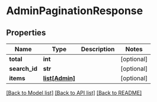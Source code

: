 # AdminPaginationResponse

## Properties
Name | Type | Description | Notes
------------ | ------------- | ------------- | -------------
**total** | **int** |  | [optional] 
**search_id** | **str** |  | [optional] 
**items** | [**list[Admin]**](Admin.md) |  | [optional] 

[[Back to Model list]](../README.md#documentation-for-models) [[Back to API list]](../README.md#documentation-for-api-endpoints) [[Back to README]](../README.md)

